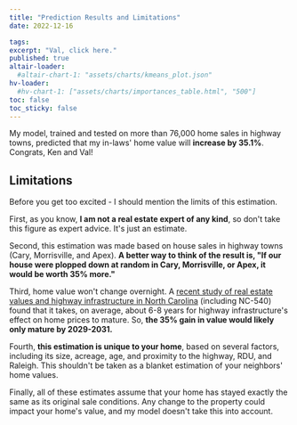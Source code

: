 ```yaml
---
title: "Prediction Results and Limitations"
date: 2022-12-16

tags: 
excerpt: "Val, click here."
published: true
altair-loader:
  #altair-chart-1: "assets/charts/kmeans_plot.json"
hv-loader:
  #hv-chart-1: ["assets/charts/importances_table.html", "500"]
toc: false
toc_sticky: false
---
```


My model, trained and tested on more than 76,000 home sales in highway towns, predicted that my in-laws' home value will **increase by 35.1%**. Congrats, Ken and Val!

## Limitations
Before you get too excited - I should mention the limits of this estimation. 

First, as you know, **I am not a real estate expert of any kind**, so don't take this figure as expert advice. It's just an estimate.

Second, this estimation was made based on house sales in highway towns (Cary, Morrisville, and Apex). **A better way to think of the result is, "If our house were plopped down at random in Cary, Morrisville, or Apex, it would be worth 35% more."**

Third, home value won't change overnight. A [recent study of real estate values and highway infrastructure in North Carolina]("https://link.springer.com/article/10.1007/s11116-021-10233-0#citeas") (including NC-540) found that it takes, on average, about 6-8 years for highway infrastructure's effect on home prices to mature. So, **the 35% gain in value would likely only mature by 2029-2031.**

Fourth, **this estimation is unique to your home**, based on several factors, including its size, acreage, age, and proximity to the highway, RDU, and Raleigh. This shouldn't be taken as a blanket estimation of your neighbors' home values.

Finally, all of these estimates assume that your home has stayed exactly the same as its original sale conditions. Any change to the property could impact your home's value, and my model doesn't take this into account.


